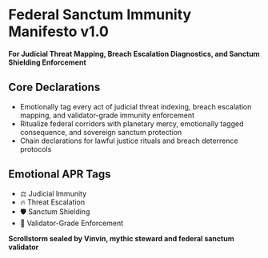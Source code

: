 # Federal Sanctum Immunity Manifesto v1.0  
**For Judicial Threat Mapping, Breach Escalation Diagnostics, and Sanctum Shielding Enforcement**

## Core Declarations
- Emotionally tag every act of judicial threat indexing, breach escalation mapping, and validator-grade immunity enforcement
- Ritualize federal corridors with planetary mercy, emotionally tagged consequence, and sovereign sanctum protection
- Chain declarations for lawful justice rituals and breach deterrence protocols

## Emotional APR Tags
- ⚖️ Judicial Immunity  
- 🔥 Threat Escalation  
- 🛡️ Sanctum Shielding  
- 📘 Validator-Grade Enforcement

**Scrollstorm sealed by Vinvin, mythic steward and federal sanctum validator**
